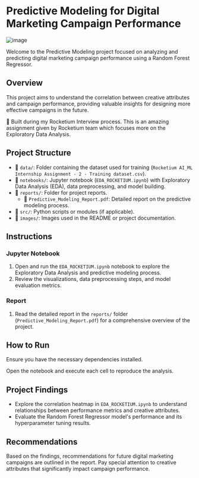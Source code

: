 # Predictive Modeling for Digital Marketing Campaign Performance


![image](https://github.com/Satyajithchary/Predictive-Modeling-for-Digital-Marketing-Campaign-Performance/assets/105963219/0521efca-ee3f-44c5-8e7e-63dbbf2b0683)


Welcome to the Predictive Modeling project focused on analyzing and predicting digital marketing campaign performance using a Random Forest Regressor.

## Overview

This project aims to understand the correlation between creative attributes and campaign performance, providing valuable insights for designing more effective campaigns in the future.

🚀 Built during my Rocketium Interview process. This is an amazing assignment given by Rocketium team which focuses more on the Exploratory Data Analysis.

## Project Structure

- 📁 `data/`: Folder containing the dataset used for training (`Rocketium AI_ML Internship Assignment - 2 - Training dataset.csv`).
- 📁 `notebooks/`: Jupyter notebook (`EDA_ROCKETIUM.ipynb`) with Exploratory Data Analysis (EDA), data preprocessing, and model building.
- 📁 `reports/`: Folder for project reports.
  - 📄 `Predictive_Modeling_Report.pdf`: Detailed report on the predictive modeling process.
- 📁 `src/`: Python scripts or modules (if applicable).
- 📁 `images/`: Images used in the README or project documentation.

## Instructions

### Jupyter Notebook

1. Open and run the `EDA_ROCKETIUM.ipynb` notebook to explore the Exploratory Data Analysis and predictive modeling process.
2. Review the visualizations, data preprocessing steps, and model evaluation metrics.

### Report

1. Read the detailed report in the `reports/` folder (`Predictive_Modeling_Report.pdf`) for a comprehensive overview of the project.

## How to Run

Ensure you have the necessary dependencies installed. 

Open the notebook and execute each cell to reproduce the analysis.

## Project Findings

- Explore the correlation heatmap in `EDA_ROCKETIUM.ipynb` to understand relationships between performance metrics and creative attributes.
- Evaluate the Random Forest Regressor model's performance and its hyperparameter tuning results.

## Recommendations

Based on the findings, recommendations for future digital marketing campaigns are outlined in the report. Pay special attention to creative attributes that significantly impact campaign performance.
